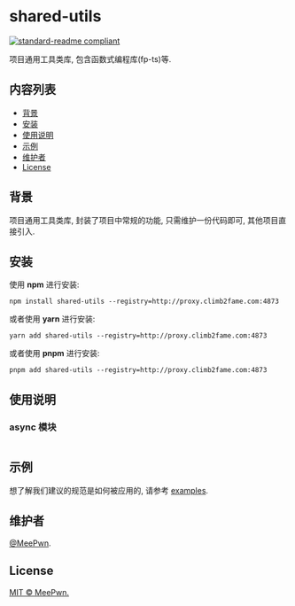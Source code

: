 # shared-utils

[![standard-readme compliant](https://img.shields.io/badge/readme%20style-standard-brightgreen.svg?style=flat-square)](https://github.com/RichardLitt/standard-readme)

项目通用工具类库, 包含函数式编程库(fp-ts)等.

## 内容列表

- [背景](#背景)
- [安装](#安装)
- [使用说明](#使用说明)
- [示例](#示例)
- [维护者](#维护者)
- [License](#license)

## 背景

项目通用工具类库, 封装了项目中常规的功能, 只需维护一份代码即可, 其他项目直接引入.

## 安装

使用 **npm** 进行安装:

```shell
npm install shared-utils --registry=http://proxy.climb2fame.com:4873
```

或者使用 **yarn** 进行安装:

```shell
yarn add shared-utils --registry=http://proxy.climb2fame.com:4873
```

或者使用 **pnpm** 进行安装:

```shell
pnpm add shared-utils --registry=http://proxy.climb2fame.com:4873
```

## 使用说明

### async 模块

```typescript

```

## 示例

想了解我们建议的规范是如何被应用的, 请参考 [examples](examples/).

## 维护者

[@MeePwn](https://github.com/maybewaityou).

## License

[MIT © MeePwn.](LICENSE)

